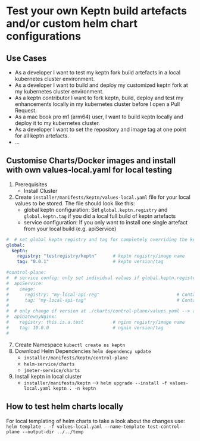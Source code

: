 # Test your own Keptn build artefacts and/or custom helm chart configurations

## Use Cases
* As a developer I want to test my keptn fork build artefacts in a local kubernetes cluster environment.
* As a developer I want to build and deploy my customized keptn fork at my kubernetes cluster environment.
* As a keptn contributor I want to fork keptn, build, deploy and test my enhancements locally in my kubernetes cluster before I open a Pull Request.
* As a mac book pro m1 (arm64) user, I want to build keptn locally and deploy it to my kubernetes cluster.
* As a developer I want to set the repository and image tag at one point for all keptn artefacts.
* ...

## Customise Charts/Docker images and install with own values-local.yaml for local testing

1. Prerequisites
   - Install Cluster
2. Create `installer/manifests/keptn/values-local.yaml` file for your local values to be stored. The file should look like this:
   - global keptn configuration: Set `global.keptn.registry` and `global.keptn.tag` if you did a local full build of keptn artefacts
   - service configuration: If you only want to install one single artefact from your local build (e.g. apiService)

```yaml
#  # set global keptn registry and tag for completely overriding the keptn default config
global:
  keptn:
    registry: "testregistry/keptn"      # keptn registry/image name
    tag: "0.0.1"                        # keptn version/tag

#control-plane:
#  # service config: only set individual values if global.keptn.registry/tag are not satisfiying
#  apiService:
#    image:
#      registry: "my-local-api-reg"                             # Container Registry
#      tag: "my-local-api-tag"                                  # Container Tag
#
#  # only change if version at ./charts/control-plane/values.yaml --> apiGatewayNginx.registry/tag is not satisfying
#  apiGatewayNginx:
#    registry: this.is.a.test           # nginx registry/image name
#    tag: 10.0.0                        # ngnix version/tag
#
```
7. Create Namespace `kubectl create ns keptn`
8. Download Helm Dependencies `helm dependency update`
   - `installer/manifests/keptn/control-plane`
   - `helm-service/charts`
   - `jmeter-service/charts`
9. Install keptn in local cluster 
   - `installer/manifests/keptn` --> `helm upgrade --install -f values-local.yaml keptn . -n keptn`
   
## How to test helm charts locally
For local templating of helm charts to take a look about the changes use:
`helm template . -f values-local.yaml --name-template test-control-plane --output-dir ../../temp`
